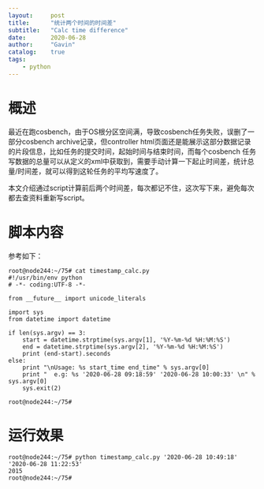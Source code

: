 ```yaml
---
layout:     post
title:      "统计两个时间的时间差"
subtitle:   "Calc time difference"
date:       2020-06-28
author:     "Gavin"
catalog:    true
tags:
    - python
---
```



# 概述

最近在跑cosbench，由于OS根分区空间满，导致cosbench任务失败，误删了一部分cosbench archive记录，但controller html页面还是能展示这部分数据记录的片段信息，比如任务的提交时间，起始时间与结束时间，而每个cosbench 任务写数据的总量可以从定义的xml中获取到，需要手动计算一下起止时间差，统计总量/时间差，就可以得到这轮任务的平均写速度了。

本文介绍通过script计算前后两个时间差，每次都记不住，这次写下来，避免每次都去查资料重新写script。



# 脚本内容

参考如下：


```
root@node244:~/75# cat timestamp_calc.py 
#!/usr/bin/env python
# -*- coding:UTF-8 -*-

from __future__ import unicode_literals

import sys
from datetime import datetime

if len(sys.argv) == 3:
    start = datetime.strptime(sys.argv[1], '%Y-%m-%d %H:%M:%S')
    end = datetime.strptime(sys.argv[2], '%Y-%m-%d %H:%M:%S')
    print (end-start).seconds
else:
    print "\nUsage: %s start_time end_time" % sys.argv[0]
    print "  e.g: %s '2020-06-28 09:18:59' '2020-06-28 10:00:33' \n" % sys.argv[0]
    sys.exit(2)

root@node244:~/75#
```


# 运行效果

```
root@node244:~/75# python timestamp_calc.py '2020-06-28 10:49:18' '2020-06-28 11:22:53'
2015
root@node244:~/75# 
```

